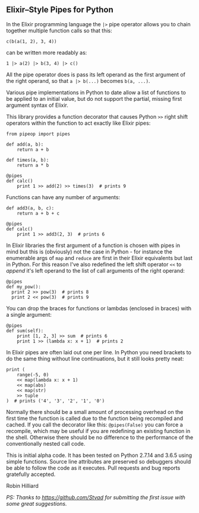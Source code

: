 ## Elixir–Style Pipes for Python

In the Elixir programming language the `|>` pipe operator allows you to chain 
together multiple function calls so that this:

```$elixir 
c(b(a(1, 2), 3, 4))
```

can be written more readably as:

```$elixir
1 |> a(2) |> b(3, 4) |> c()
```

All the pipe operator does is pass its left operand as the first argument of
the right operand, so that `a |> b(...)` becomes `b(a, ...)`.

Various pipe implementations in Python to date allow a list of functions to be
applied to an initial value, but do not support the partial, missing first
argument syntax of Elixir.

This library provides a function decorator that causes Python `>>` right shift
operators within the function to act exactly like Elixir pipes:

```$python
from pipeop import pipes

def add(a, b):
    return a + b
    
def times(a, b):
    return a * b
    
@pipes
def calc()
    print 1 >> add(2) >> times(3)  # prints 9
``` 

Functions can have any number of arguments:

```$python
def add3(a, b, c):
    return a + b + c
    
@pipes
def calc()
    print 1 >> add3(2, 3)  # prints 6
```

In Elixir libraries the first argument of a function is chosen with pipes in
mind but this is (obviously) not the case in Python - for instance the
enumerable args of `map` and `reduce` are first in their Elixir equivalents
but last in Python. For this reason I've also redefined the left shift
operator `<<` to _append_ it's left operand to the list of call arguments of
the right operand:

```$python
@pipes
def my_pow():
  print 2 >> pow(3)  # prints 8
  print 2 << pow(3)  # prints 9
```

You can drop the braces for functions or lambdas (enclosed in braces) with a single argument:

```$python
@pipes
def sum(self):
    print [1, 2, 3] >> sum  # prints 6
    print 1 >> (lambda x: x + 1)  # prints 2
```

In Elixir pipes are often laid out one per line. In Python you need brackets to do the
same thing without line continuations, but it still looks pretty neat:

```$python
print (
    range(-5, 0)
    << map(lambda x: x + 1)
    << map(abs)
    << map(str)
    >> tuple
)  # prints ('4', '3', '2', '1', '0')
```

Normally there should be a small amount of processing overhead on the first time the
function is called due to the function being recompiled and cached. If you call the
decorator like this: `@pipes(False)` you can force a recompile, which may be useful
if you are redefining an existing function in the shell. Otherwise there should be
no difference to the performance of the conventionally nested call code.

This is initial alpha code. It has been tested on Python 2.7.14 and 3.6.5 using
simple functions. Source line attributes are preserved so debuggers should be
able to follow the code as it executes. Pull requests and bug reports
gratefully accepted.

Robin Hilliard

_PS: Thanks to https://github.com/Stvad for submitting the first issue 
with some great suggestions._